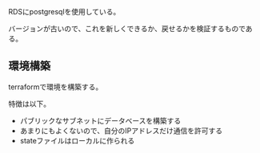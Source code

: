 RDSにpostgresqlを使用している。

バージョンが古いので、これを新しくできるか、戻せるかを検証するものである。

## 環境構築

terraformで環境を構築する。

特徴は以下。

- パブリックなサブネットにデータベースを構築する
- あまりにもよくないので、自分のIPアドレスだけ通信を許可する
- stateファイルはローカルに作られる